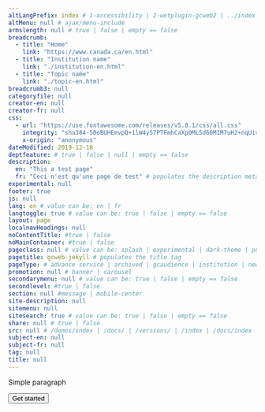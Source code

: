 ```yaml
---
altLangPrefix: index # 1-accessibility | 2-wetplugin-gcweb2 | ../index | act | advanced | ajax | archived | basic | campaign | campaign2 | content | content-gcweb-4-0-29-font-style | components | content-limit | content-signedoff | content-signedon | dark-theme | data-json | data-json-doc | dept | deprecated | dev-build | esdc | event | feedback | fieldflow | fieldflow-doc | gc-audience | gc-servinfo | gc-srvinfo-examples | geomap | GCWeb | home | implementing | index | institution-arms | institution-contact | institutional-service-performance | json | jsonmanager | jsonmanager-doc | list | longindex | ministerial | news | organizational | organizational-arms | page2 | page3 | page4 | page5 | page6 | patches | pink-day | redacted | regulations | results | results-contextual | results-filters | search | service | tbl-floatcolumn | tblfilter | temp-v5issue | template | test-case-1 | test-menu | test-pagination | theme | topic | urlmapping-doc | video | v5.0 | v5.1 | v5-migration | v6.0 | well-header-rwd | widgets
altMenu: null # ajax/menu-include
armslength: null # true | false | empty == false
breadcrumb:
  - title: "Home"
    link: "https://www.canada.ca/en.html"
  - title: "Institution name"
    link: "./institution-en.html"
  - title: "Topic name"
    link: "./topic-en.html"
breadcrumb3: null
categoryfile: null
creator-en: null
creator-fr: null
css: 
  - url: "https://use.fontawesome.com/releases/v5.8.1/css/all.css"
    integrity: "sha384-50oBUHEmvpQ+1lW4y57PTFmhCaXp0ML5d60M1M7uH2+nqUivzIebhndOJK28anvf"
    x-origin: "anonymous"
dateModified: 2019-12-18
deptfeature: # true | false | null | empty == false
description:
  en: "This a test page"
  fr: "Ceci n'est qu'une page de test" # populates the description meta tag
experimental: null
footer: true
js: null
lang: en # value can be: en | fr
langtoggle: true # value can be: true | false | empty == false
layout: page
localnavHeadings: null 
noContentTitle: #true | false
noMainContainer: #true | false
pageclass: null # value can be: splash | experimental | dark-theme | pnkDy-theme | page-type-nav | cnt-wdth-lmtd | page-type-search | theme | home
pagetitle: gcweb-jekyll # populates the title tag
pageType: # advance service | archived | gcaudience | institution | news | organization | theme | topic
promotion: null # banner | carousel
secondarymenu: null # value can be: true | false | empty == false
secondlevel: #true | false
section: null #message | mobile-center
site-description: null
sitemenu: null
sitesearch: true # value can be: true | false | empty == false
share: null # true | false
src: null # /demos/index | /docs/ | /versions/ | /index | /docs/index
subject-en: null
subject-fr: null
tag: null
title: null
---
```


Simple paragraph

<button class="btn btn-primary"> Get started</button>